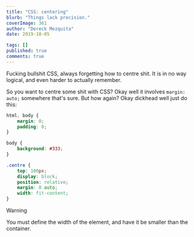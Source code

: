 ```yaml
---
title: "CSS: centering"
blurb: "Things lack precision."
coverImage: 361
author: "Dereck Mezquita"
date: 2019-10-05

tags: []
published: true
comments: true
---
```


Fucking bullshit CSS, always forgetting how to centre shit. It is in no way logical, and even harder to actually remember.

So you want to centre some shit with CSS? Okay well it involves `margin: auto;` somewhere that's sure. But how again? Okay dickhead well just do this:

```css
html, body {
    margin: 0;
    padding: 0;
}

body {
    background: #333;
}

.centre {
    top: 100px;
    display: block;
    position: relative;
    margin: 0 auto;
    width: fit-content;
}
```

> [!WARNING]
> You must define the width of the element, and have it be smaller than the container.